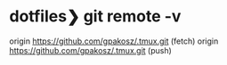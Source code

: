 # dotfiles❯ git remote -v
origin	https://github.com/gpakosz/.tmux.git (fetch)
origin	https://github.com/gpakosz/.tmux.git (push)
